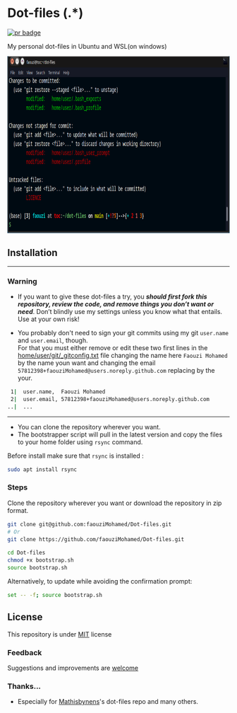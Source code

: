 # Dot-files (.*)  

 <p align='left'>
  <a href='https://github.com/faouziMohamed/Dot-files/pulls'>
     <img src='https://img.shields.io/badge/Pull%20request-Welcome-96ff00.svg?&style=for-the-badge' alt='pr badge'>
  </a>
 </p>  

My personal dot-files in Ubuntu and WSL(on windows)  
<p align="left">
    <img src='images/preview.png' alt='Preview with git status' height='400'>
</p>   

## Installation  
  
------------------------
### Warning  
- If you want to give these dot-files a try, you ***should first fork this repository, review the code, and remove things  you don’t want or need***. Don’t blindly use my settings unless you know  what that entails. Use at your own risk!

- You probably don't need to sign your git commits using my git `user.name` and `user.email`, though.   
For that you must either remove or edit these two first lines in the [home/user/git/_gitconfig.txt](home/user/git/_gitconfig.txt) file changing the name here `Faouzi Mohamed` by the name youn want and changing the email `57812398+faouziMohamed@users.noreply.github.com` replacing by the your.
```bash
 1|  user.name,  Faouzi Mohamed
 2|  user.email, 57812398+faouziMohamed@users.noreply.github.com
..|  ...
```
------------------------

* You can clone the repository wherever you want.
* The bootstrapper script will pull in the latest version and copy the files to your home folder using `rsync` command.

Before install make sure that `rsync` is installed : 

```bash
sudo apt install rsync
```

### Steps

Clone the repository wherever you want or download the repository in zip format.

```bash
git clone git@github.com:faouziMohamed/Dot-files.git
# Or
git clone https://github.com/faouziMohamed/Dot-files.git
```
```bash
cd Dot-files
chmod +x bootstrap.sh
source bootstrap.sh
```

Alternatively, to update while avoiding the confirmation prompt:

```bash
set -- -f; source bootstrap.sh
```

## License

This repository is under [MIT](LICENSE) license

### Feedback 

Suggestions and improvements are [welcome](https://github.com/faouziMohamed/Dot-files/issues)

### Thanks...

* Especially for [Mathisbynens](https://github.com/mathiasbynens/dotfiles)'s dot-files repo and many others.
